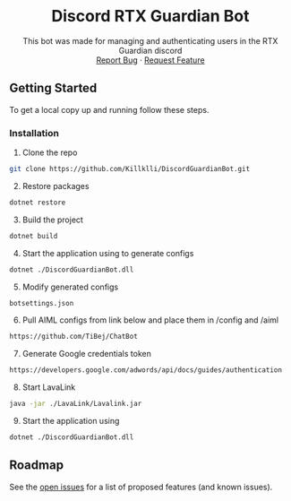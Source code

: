 <br />
<p align="center">
  <h1 align="center">Discord RTX Guardian Bot</h3>

  <p align="center">
    This bot was made for managing and authenticating users in the RTX Guardian discord
    <br />
    <a href="https://github.com/Killklli/DiscordGuardianBot/issues">Report Bug</a>
    ·
    <a href="https://github.com/Killklli/DiscordGuardianBot/issues">Request Feature</a>
  </p>
</p>

<!-- GETTING STARTED -->
## Getting Started

To get a local copy up and running follow these steps.

### Installation
 
1. Clone the repo
```sh
git clone https://github.com/Killklli/DiscordGuardianBot.git
```
2. Restore packages
```sh
dotnet restore
```
3. Build the project
```sh
dotnet build
```
4. Start the application using to generate configs
```sh
dotnet ./DiscordGuardianBot.dll
```
5. Modify generated configs
```sh
botsettings.json
```
6. Pull AIML configs from link below and place them in /config and /aiml
```sh
https://github.com/TiBej/ChatBot
```
7. Generate Google credentials token
```sh
https://developers.google.com/adwords/api/docs/guides/authentication
```
8. Start LavaLink
```sh
java -jar ./LavaLink/Lavalink.jar
```
9. Start the application using
```sh
dotnet ./DiscordGuardianBot.dll
```


<!-- ROADMAP -->
## Roadmap

See the [open issues](https://github.com/Killklli/DiscordGuardianBot/issues) for a list of proposed features (and known issues).